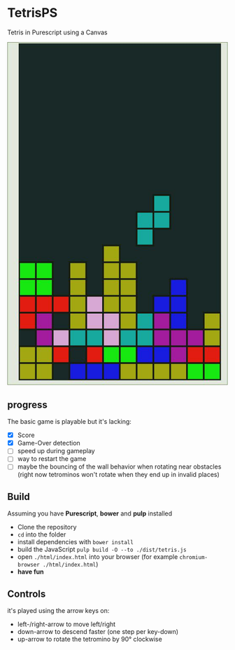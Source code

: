 # TetrisPS

Tetris in Purescript using a Canvas

![tetris](./tetris.jpg)

## progress
The basic game is playable but it's lacking:

- [x] Score
- [x] Game-Over detection
- [ ] speed up during gameplay
- [ ] way to restart the game
- [ ] maybe the bouncing of the wall behavior when rotating near obstacles (right now tetrominos won't rotate when they end up in invalid places)

## Build

Assuming you have **Purescript**, **bower** and **pulp** installed

- Clone the repository
- `cd` into the folder
- install dependencies with `bower install`
- build the JavaScript `pulp build -O --to ./dist/tetris.js`
- open `./html/index.html` into your browser (for example `chromium-browser ./html/index.html`)
- **have fun**

## Controls
it's played using the arrow keys on:

- left-/right-arrow to move left/right
- down-arrow to descend faster (one step per key-down)
- up-arrow to rotate the tetromino by 90° clockwise
